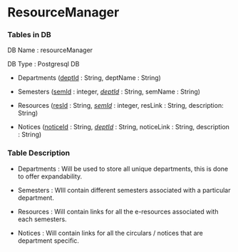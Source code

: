 # ResourceManager

### Tables in DB

DB Name : resourceManager

DB Type : Postgresql DB

* Departments (<u>deptId</u> : String, deptName : String)

* Semesters (<u>semId</u> : integer, <u>*deptId*</u> : String, semName : String)

* Resources (<u>resId</u> : String, <u>*semId*</u> : integer, resLink : String, description: String)

* Notices (<u>noticeId</u> : String, <u>*deptId*</u> : String, noticeLink : String, description : String)



### Table Description

* Departments : Will be used to store all unique departments, this is done to offer expandability.

* Semesters : WIll contain different semesters associated with a particular department.

* Resources : Will contain links for all the e-resources associated with each semesters.

* Notices : Will contain links for all the circulars / notices that are department specific.
